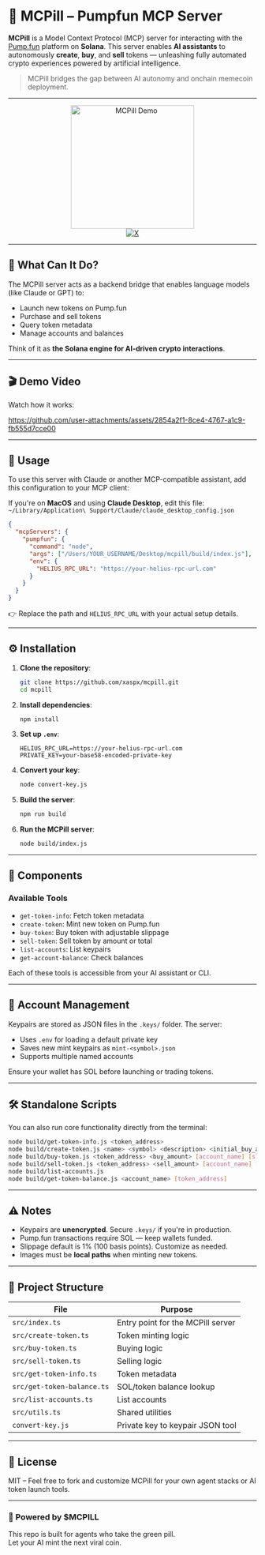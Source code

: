 
# 💊 MCPill – Pumpfun  MCP Server

**MCPill** is a Model Context Protocol (MCP) server for interacting with the [Pump.fun](https://pump.fun) platform on **Solana**. This server enables **AI assistants** to autonomously **create**, **buy**, and **sell** tokens — unleashing fully automated crypto experiences powered by artificial intelligence.

> MCPill bridges the gap between AI autonomy and onchain memecoin deployment.

---


<p align="center">
  <img src="https://raw.githack.com/xaspx/mcpill/main/scripts/mcpill.PNG" width="250" height="250" alt="MCPill Demo"> <br>
  <a href="https://x.com/mcpilldev" target="_blank"><img src="https://img.shields.io/static/v1?label=Follow%20us%20on&message=X&color=black&logo=x" alt="X"></a>
</p>

---

## 🧠 What Can It Do?

The MCPill server acts as a backend bridge that enables language models (like Claude or GPT) to:
- Launch new tokens on Pump.fun
- Purchase and sell tokens
- Query token metadata
- Manage accounts and balances

Think of it as **the Solana engine for AI-driven crypto interactions**.

---

## 🎬 Demo Video

Watch how it works:  

https://github.com/user-attachments/assets/2854a2f1-8ce4-4767-a1c9-fb555d7cce00

---

## 🚀 Usage

To use this server with Claude or another MCP-compatible assistant, add this configuration to your MCP client:

If you're on **MacOS** and using **Claude Desktop**, edit this file:  
`~/Library/Application\ Support/Claude/claude_desktop_config.json`

```json
{
  "mcpServers": {
    "pumpfun": {
      "command": "node",
      "args": ["/Users/YOUR_USERNAME/Desktop/mcpill/build/index.js"],
      "env": {
        "HELIUS_RPC_URL": "https://your-helius-rpc-url.com"
      }
    }
  }
}
```

👉 Replace the path and `HELIUS_RPC_URL` with your actual setup details.

---

## ⚙️ Installation

1. **Clone the repository**:
   ```bash
   git clone https://github.com/xaspx/mcpill.git
   cd mcpill
   ```

2. **Install dependencies**:
   ```bash
   npm install
   ```

3. **Set up `.env`**:
   ```env
   HELIUS_RPC_URL=https://your-helius-rpc-url.com
   PRIVATE_KEY=your-base58-encoded-private-key
   ```

4. **Convert your key**:
   ```bash
   node convert-key.js
   ```

5. **Build the server**:
   ```bash
   npm run build
   ```

6. **Run the MCPill server**:
   ```bash
   node build/index.js
   ```

---

## 🔧 Components

### Available Tools

- `get-token-info`: Fetch token metadata
- `create-token`: Mint new token on Pump.fun
- `buy-token`: Buy token with adjustable slippage
- `sell-token`: Sell token by amount or total
- `list-accounts`: List keypairs
- `get-account-balance`: Check balances

Each of these tools is accessible from your AI assistant or CLI.

---

## 👤 Account Management

Keypairs are stored as JSON files in the `.keys/` folder. The server:
- Uses `.env` for loading a default private key
- Saves new mint keypairs as `mint-<symbol>.json`
- Supports multiple named accounts

Ensure your wallet has SOL before launching or trading tokens.

---

## 🛠 Standalone Scripts

You can also run core functionality directly from the terminal:

```bash
node build/get-token-info.js <token_address>
node build/create-token.js <name> <symbol> <description> <initial_buy_amount> [account_name] [image_url]
node build/buy-token.js <token_address> <buy_amount> [account_name] [slippage]
node build/sell-token.js <token_address> <sell_amount> [account_name] [slippage]
node build/list-accounts.js
node build/get-token-balance.js <account_name> [token_address]
```

---

## ⚠️ Notes

- Keypairs are **unencrypted**. Secure `.keys/` if you're in production.
- Pump.fun transactions require SOL — keep wallets funded.
- Slippage default is 1% (100 basis points). Customize as needed.
- Images must be **local paths** when minting new tokens.

---

## 🧱 Project Structure

| File | Purpose |
|------|---------|
| `src/index.ts` | Entry point for the MCPill server |
| `src/create-token.ts` | Token minting logic |
| `src/buy-token.ts` | Buying logic |
| `src/sell-token.ts` | Selling logic |
| `src/get-token-info.ts` | Token metadata |
| `src/get-token-balance.ts` | SOL/token balance lookup |
| `src/list-accounts.ts` | List accounts |
| `src/utils.ts` | Shared utilities |
| `convert-key.js` | Private key to keypair JSON tool |

---

## 📘 License

MIT – Feel free to fork and customize MCPill for your own agent stacks or AI token launch tools.

---

### 🧬 Powered by $MCPILL

This repo is built for agents who take the green pill.  
Let your AI mint the next viral coin.
